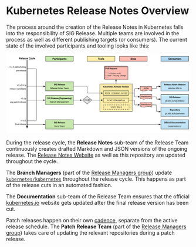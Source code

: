 # Kubernetes Release Notes Overview

The process around the creation of the Release Notes in Kubernetes falls into
the responsibility of SIG Release. Multiple teams are involved in the
process as well as different publishing targets (or consumers). The current
state of the involved participants and tooling looks like this:

![release notes overview](./img/kubernetes-release-notes.svg "Overview about the Kubernetes Release Notes")

During the release cycle, the **Release Notes** sub-team of the Release Team continuously
creates drafted Markdown and JSON versions of the ongoing release. The [Release
Notes Website](https://relnotes.k8s.io) as well as this repository are updated
throughout the cycle.

The **Branch Managers** (part of the [Release Managers group](https://git.k8s.io/website/content/en/releases/release-managers.md)) update
[`kubernetes/kubernetes`](https://git.k8s.io/kubernetes) throughout the release cycle.
This happens as part of the release cuts in an
automated fashion.

The **Documentation** sub-team of the Release Team ensures that the official
[kubernetes.io](https://kubernetes.io) website gets updated after the final
release version has been cut.

Patch releases happen on their own [cadence](https://git.k8s.io/website/content/en/releases/patch-releases.md), separate from the active release
schedule. The **Patch Release Team** (part of the [Release Managers group](https://git.k8s.io/website/content/en/releases/release-managers.md)) takes
care of updating the relevant repositories during a patch release.
